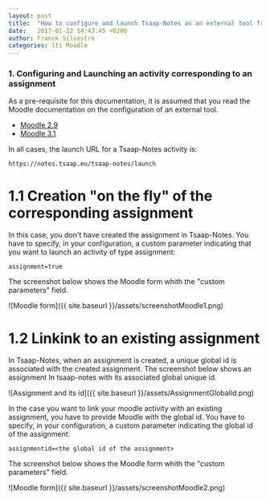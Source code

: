 ```yaml
---
layout: post
title:  "How to configure and launch Tsaap-Notes as an external tool from Moodle?"
date:   2017-01-22 14:43:45 +0200
author: Franck Silvestre
categories: lti Moodle
---
```


### 1. Configuring and Launching an activity corresponding to an assignment

As a pre-requisite for this documentation, it is assumed that you read the Moodle documentation on the configuration 
of an external tool.

- [Moodle 2.9](https://docs.moodle.org/29/en/External_tool_settings)
- [Moodle 3.1](https://docs.moodle.org/31/en/External_tool_settings)

In all cases, the launch URL for a Tsaap-Notes activity is:

`https://notes.tsaap.eu/tsaap-notes/launch`

# 1.1 Creation "on the fly" of the corresponding assignment

In this case, you don't have created the assignment in Tsaap-Notes. 
You have to specify, in your configuration, a custom parameter indicating that you want to launch an activity of type assignment:

`assignment=true`

The screenshot below shows the Moodle form whith the "custom parameters" field.

![Moodle form]({{ site.baseurl }}/assets/screenshotMoodle1.png)

# 1.2 Linkink to an existing assignment

In Tsaap-Notes, when an assignment is created, a unique global id is associated with the created assignment.
The screenshot below shows an assignment In tsaap-notes with its associated global unique id.
 
![Assignment and its id]({{ site.baseurl }}/assets/AssignmentGlobalId.png) 

In the case you want to link your moodle activity with an existing assignment, you have to provide Moodle with the global id.
You have to specify, in your configuration, a custom parameter indicating the global id of the assignment:

`assignmentid=<the global id of the assignment>`

The screenshot below shows the Moodle form whith the "custom parameters" field.

![Moodle form]({{ site.baseurl }}/assets/screenshotMoodle2.png)